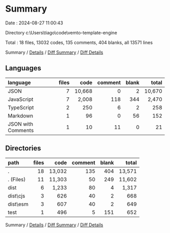 # Summary

Date : 2024-08-27 11:00:43

Directory c:\\Users\\tiago\\code\\vemto-template-engine

Total : 18 files,  13032 codes, 135 comments, 404 blanks, all 13571 lines

Summary / [Details](details.md) / [Diff Summary](diff.md) / [Diff Details](diff-details.md)

## Languages
| language | files | code | comment | blank | total |
| :--- | ---: | ---: | ---: | ---: | ---: |
| JSON | 7 | 10,668 | 0 | 2 | 10,670 |
| JavaScript | 7 | 2,008 | 118 | 344 | 2,470 |
| TypeScript | 2 | 250 | 6 | 2 | 258 |
| Markdown | 1 | 96 | 0 | 56 | 152 |
| JSON with Comments | 1 | 10 | 11 | 0 | 21 |

## Directories
| path | files | code | comment | blank | total |
| :--- | ---: | ---: | ---: | ---: | ---: |
| . | 18 | 13,032 | 135 | 404 | 13,571 |
| . (Files) | 11 | 11,303 | 50 | 249 | 11,602 |
| dist | 6 | 1,233 | 80 | 4 | 1,317 |
| dist\\cjs | 3 | 626 | 40 | 2 | 668 |
| dist\\esm | 3 | 607 | 40 | 2 | 649 |
| test | 1 | 496 | 5 | 151 | 652 |

Summary / [Details](details.md) / [Diff Summary](diff.md) / [Diff Details](diff-details.md)